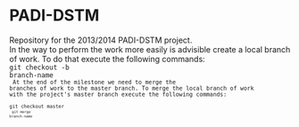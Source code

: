 PADI-DSTM
=========

Repository for the 2013/2014 PADI-DSTM project.
<br>
In the way to perform the work more easily is advisible create
a local branch of work. To do that execute the following commands:
<br>
<code>git checkout -b branch-name<code>
<br>
At the end of the milestone we need to merge the branches of work to the master branch.
To merge the local branch of work with the project's master branch execute the following commands:
<br>
<code>git checkout master<code>
<br>
<code>git merge branch-name<code>
